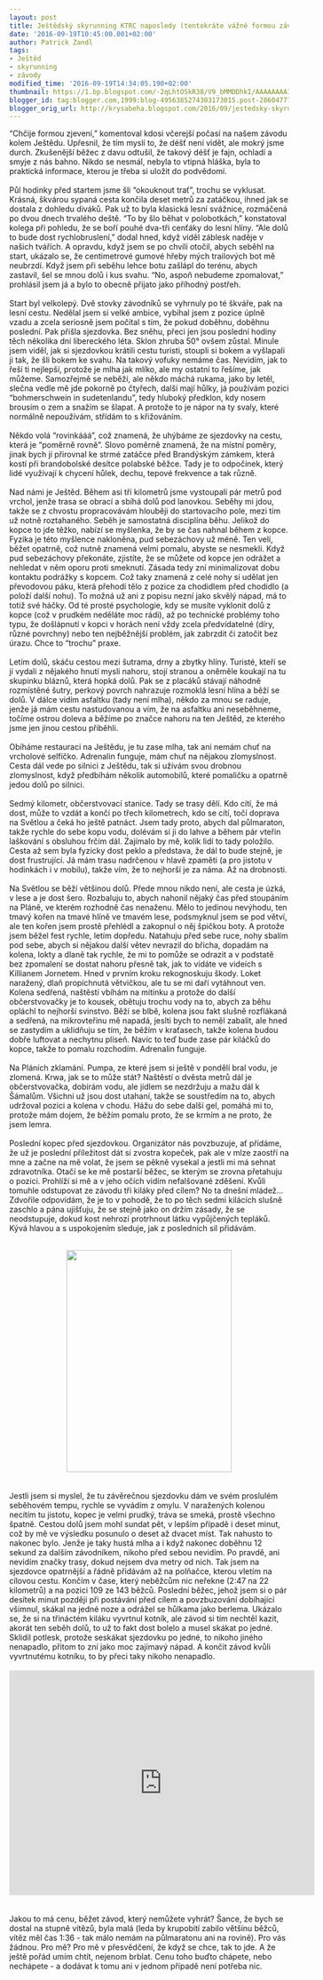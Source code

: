 ```yaml
---
layout: post
title: Ještědský skyrunning KTRC naposledy (tentokráte vážně formou závodu)
date: '2016-09-19T10:45:00.001+02:00'
author: Patrick Zandl
tags:
- Ještěd
- skyrunning
- závody
modified_time: '2016-09-19T14:34:05.190+02:00'
thumbnail: https://1.bp.blogspot.com/-2qLhtOSkR38/V9_bMMDDhkI/AAAAAAAAIn0/p18edl508ZsypBz-HhmwvOd9ggSoRqYOQCLcB/s72-c/patrick-zandl-jested.jpg
blogger_id: tag:blogger.com,1999:blog-4956385274303173015.post-2860477729362450322
blogger_orig_url: http://krysabeha.blogspot.com/2016/09/jestedsky-skyrunning-ktrc-naposledy.html
---
```


“Chčije formou zjevení,” komentoval kdosi včerejší počasí na našem závodu kolem Ještědu. Upřesnil, že tím myslí to, že déšť není vidět, ale mokrý jsme durch. Zkušenější běžec z davu odtušil, že takový déšť je fajn, ochladí a smyje z nás bahno. Nikdo se nesmál, nebyla to vtipná hláška, byla to praktická informace, kterou je třeba si uložit do podvědomí. <br /><br />Půl hodinky před startem jsme šli “okouknout trať”, trochu se vyklusat. Krásná, škvárou sypaná cesta končila deset metrů za zatáčkou, ihned jak se dostala z dohledu diváků. Pak už to byla klasická lesní svážnice, rozmáčená po dvou dnech trvalého deště. “To by šlo běhat v polobotkách,” konstatoval kolega při pohledu, že se boří pouhé dva-tři cenťáky do lesní hlíny. “Ale dolů to bude dost rychlobruslení,” dodal hned, když viděl záblesk naděje v našich tvářích. A opravdu, když jsem se po chvíli otočil, abych seběhl na start, ukázalo se, že centimetrové gumové hřeby mých trailových bot mě neubrzdí. Když jsem při seběhu lehce botu zašlápl do terénu, abych zastavil, šel se mnou dolů i kus svahu. “No, aspoň nebudeme zpomalovat,” prohlásil jsem já a bylo to obecně přijato jako příhodný postřeh. <br /><a name='more'></a><br />Start byl velkolepý. Dvě stovky závodníků se vyhrnuly po té škváře, pak na lesní cestu. Nedělal jsem si velké ambice, vybíhal jsem z pozice úplně vzadu a zcela seriosně jsem počítal s tím, že pokud doběhnu, doběhnu poslední. Pak přišla sjezdovka. Bez sněhu, přeci jen jsou poslední hodiny těch několika dní libereckého léta. Sklon zhruba 50° ovšem zůstal. Minule jsem viděl, jak si sjezdovkou krátili cestu turisti, stoupli si bokem a vyšlapali ji tak, že šli bokem ke svahu. Na takový vofuky nemáme čas. Nevidím, jak to řeší ti nejlepší, protože je mlha jak mlíko, ale my ostatní to řešíme, jak můžeme. Samozřejmě se neběží, ale někdo máchá rukama, jako by letěl, slečna vedle mě jde pokorně po čtyřech, další mají hůlky, já používám pozici “bohmerschwein in sudetenlandu”, tedy hluboký předklon, kdy nosem brousím o zem a snažím se šlapat. A protože to je nápor na ty svaly, které normálně nepoužívám, střídám to s křižováním. <br /><br />Někdo volá “rovinkááá”, což znamená, že uhýbáme ze sjezdovky na cestu, která je “poměrně rovně”. Slovo poměrně znamená, že na místní poměry, jinak bych jí přirovnal ke strmé zatáčce před Brandýským zámkem, která kostí při brandobolské desítce polabské běžce. Tady je to odpočinek, který lidé využívají k chycení hůlek, dechu, tepové frekvence a tak různě. <br /><br />Nad námi je Ještěd. Během asi tří kilometrů jsme vystoupali pár metrů pod vrchol, jenže trasa se obrací a sbíhá dolů pod lanovkou. Seběhy mi jdou, takže se z chvostu propracovávám hlouběji do startovacího pole, mezi tím už notně roztahaného. Seběh je samostatná disciplína běhu. Jelikož do kopce to jde těžko, nabízí se myšlenka, že by se čas nahnal během z kopce. Fyzika je této myšlence nakloněna, pud sebezáchovy už méně. Ten velí, běžet opatrně, což nutně znamená velmi pomalu, abyste se nesmekli. Když pud sebezáchovy překonáte, zjistíte, že se můžete od kopce jen odrážet a nehledat v něm oporu proti smeknutí. Zásada tedy zní minimalizovat dobu kontaktu podrážky s kopcem. Což taky znamená z celé nohy si udělat jen převodovou páku, která přehodí tělo z pozice za chodidlem před chodidlo (a položí další nohu). To možná už ani z popisu nezní jako skvělý nápad, má to totiž své háčky. Od té prosté psychologie, kdy se musíte vyklonit dolů z kopce (což v prudkém neděláte moc rádi), až po technické problémy toho typu, že došlápnutí v kopci v horách není vždy zcela předvídatelné (díry, různé povrchny) nebo ten nejběžnější problém, jak zabrzdit či zatočit bez úrazu. Chce to “trochu” praxe. <br /><br />Letím dolů, skáču cestou mezi šutrama, drny a zbytky hlíny. Turisté, kteří se jí vydali z nějakého hnutí mysli nahoru, stojí stranou a oněměle koukají na tu skupinku bláznů, která hopká dolů. Pak se z placáků stávají náhodně rozmístěné šutry, perkový povrch nahrazuje rozmoklá lesní hlína a běží se dolů. V dálce vidím asfaltku (tady není mlha), někdo za mnou se raduje, jenže já mám cestu nastudovanou a vím, že na asfaltku ani neseběhneme, točíme ostrou doleva a běžíme po značce nahoru na ten Ještěd, ze kterého jsme jen jinou cestou přiběhli. <br /><br />Obíháme restauraci na Ještědu, je tu zase mlha, tak ani nemám chuť na vrcholové selfíčko. Adrenalin funguje, mám chuť na nějakou zlomyslnost. Cesta dál vede po silnici z Ještědu, tak si užívám svou drobnou zlomyslnost, když předbíhám několik automobilů, které pomaličku a opatrně jedou dolů po silnici. <br /><br />Sedmý kilometr, občerstvovací stanice. Tady se trasy dělí. Kdo cítí, že má dost, může to vzdát a končí po třech kilometrech, kdo se cítí, točí doprava na Světlou a čeká ho ještě patnáct. Jsem tady proto, abych dal půlmaraton, takže rychle do sebe kopu vodu, dolévám si ji do lahve a během pár vteřin laškování s obsluhou frčím dál. Zajímalo by mě, kolik lidí to tady položilo. Cesta až sem byla fyzicky dost peklo a představa, že dál to bude stejně, je dost frustrující. Já mám trasu nadrčenou v hlavě zpaměti (a pro jistotu v hodinkách i v mobilu), takže vím, že to nejhorší je za náma. Až na drobnosti. <br /><br />Na Světlou se běží většinou dolů. Přede mnou nikdo není, ale cesta je úzká, v lese a je dost šero. Rozbaluju to, abych nahonil nějaký čas před stoupáním na Pláně, ve kterém rozhodně čas nenaženu. Mělo to jedinou nevýhodu, ten tmavý kořen na tmavé hlíně ve tmavém lese, podsmyknul jsem se pod větví, ale ten kořen jsem prostě přehlédl a zakopnul o něj špičkou boty. A protože jsem běžel fest rychle, letím dopředu. Natahuju před sebe ruce, nohy sbalím pod sebe, abych si nějakou další větev nevrazil do břicha, dopadám na kolena, lokty a dlaně tak rychle, že mi to pomůže se odrazit a v podstatě bez zpomalení se dostat nahoru přesně tak, jak to vídáte ve videích s Killianem Jornetem. Hned v prvním kroku rekognoskuju škody. Loket naražený, dlaň propíchnutá větvičkou, ale tu se mi daří vytáhnout ven. Kolena sedřená, naštěstí vbíhám na mítinku a protože do další občerstvovačky je to kousek, obětuju trochu vody na to, abych za běhu opláchl to nejhorší svinstvo. Běží se blbě, kolena jsou fakt slušně rozflákaná a sedřená, na mikrovteřinu mě napadá, jeslti bych to neměl zabalit, ale hned se zastydím a uklidňuju se tím, že běžím v kraťasech, takže kolena budou dobře luftovat a nechytnu plíseň. Navíc to teď bude zase pár kiláčků do kopce, takže to pomalu rozchodím. Adrenalin funguje. <br /><br />Na Pláních zklamání. Pumpa, ze které jsem si ještě v pondělí bral vodu, je zlomená. Krwa, jak se to může stát? Naštěstí o dvěsta metrů dál je občerstvovačka, dobírám vodu, ale jídlem se nezdržuju a mažu dál k Šámalům. Všichni už jsou dost utahaní, takže se soustředím na to, abych udržoval pozici a kolena v chodu. Hážu do sebe další gel, pomáhá mi to, protože mám dojem, že běžím pomalu proto, že se krmím a ne proto, že jsem lemra. <br /><br />Poslední kopec před sjezdovkou. Organizátor nás povzbuzuje, ať přidáme, že už je poslední příležitost dát si zvostra kopeček, pak ale v mlze zaostří na mne a začne na mě volat, že jsem se pěkně vysekal a jestli mi má sehnat zdravotníka. Otačí se ke mě postarší běžec, se kterým se zrovna přetahuju o pozici. Prohlíží si mě a v jeho očích vidím nefalšované zděšení. Kvůli tomuhle odstupovat ze závodu tři kiláky před cílem? No ta dnešní mládež… Zdvořile odpovídám, že je to v pohodě, že to po těch sedmi kilácích slušně zaschlo a pána ujišťuju, že se stejně jako on držím zásady, že se neodstupuje, dokud kost nehrozí protrhnout látku vypůjčených tepláků. Kývá hlavou a s uspokojením sleduje, jak z posledních sil přidávám. <br /><br /><div class="separator" style="clear: both; text-align: center;"><a href="https://1.bp.blogspot.com/-2qLhtOSkR38/V9_bMMDDhkI/AAAAAAAAIn0/p18edl508ZsypBz-HhmwvOd9ggSoRqYOQCLcB/s1600/patrick-zandl-jested.jpg" imageanchor="1" style="margin-left: 1em; margin-right: 1em;"><img border="0" height="400" src="https://1.bp.blogspot.com/-2qLhtOSkR38/V9_bMMDDhkI/AAAAAAAAIn0/p18edl508ZsypBz-HhmwvOd9ggSoRqYOQCLcB/s400/patrick-zandl-jested.jpg" width="298" /></a></div><br /><br />Jestli jsem si myslel, že tu závěrečnou sjezdovku dám ve svém proslulém seběhovém tempu, rychle se vyvádím z omylu. V naražených kolenou necítím tu jistotu, kopec je velmi prudký, tráva se smeká, prostě všechno špatně. Cestou dolů jsem mohl sundat pět, v lepším případě i deset minut, což by mě ve výsledku posunulo o deset až dvacet míst. Tak nahusto to nakonec bylo. Jenže je taky hustá mlha a i když nakonec doběhnu 12 sekund za dalším závodníkem, nikoho před sebou nevidím. Po pravdě, ani nevidím značky trasy, dokud nejsem dva metry od nich. Tak jsem na sjezdovce opatrnější a řádně přidávám až na polňačce, kterou vletím na cílovou cestu. Končím v čase, který neběžcům nic neřekne (2:47 na 22 kilometrů) a na pozici 109 ze 143 běžců. Poslední běžec, jehož jsem si o pár desítek minut později při postávání před cílem a povzbuzování dobíhající všimnul, skákal na jedné noze a odrážel se hůlkama jako berlema. Ukázalo se, že si na třináctém kiláku vyvrtnul kotník, ale závod si tím nechtěl kazit, akorát ten seběh dolů, to už to fakt dost bolelo a musel skákat po jedné. Sklidil potlesk, protože seskákat sjezdovku po jedné, to nikoho jiného nenapadlo, přitom to zní jako moc zajímavý nápad. A končit závod kvůli vyvrtnutému kotníku, to by přeci taky nikoho nenapadlo.<br /><div><br /></div><iframe allowtransparency="true" frameborder="0" height="405" scrolling="no" src="https://www.strava.com/activities/716686020/embed/7aea668fa72ffa63a9fa5deab582bf249f58c546" width="550"></iframe> <br /><div><br /><br />Jakou to má cenu, běžet závod, který nemůžete vyhrát? Šance, že bych se dostal na stupně vítězů, byla malá (leda by krupobití zabilo většinu běžců, vítěz měl čas 1:36 - tak málo nemám na půlmaratonu ani na rovině). Pro vás žádnou. Pro mě? Pro mě v přesvědčení, že když se chce, tak to jde. A že ještě pořád umím chtít, nejenom brblat. Cenu toho buďto chápete, nebo nechápete - a dodávat k tomu ani v jednom případě není potřeba nic.<br /><div><br /></div><div><br /></div></div>